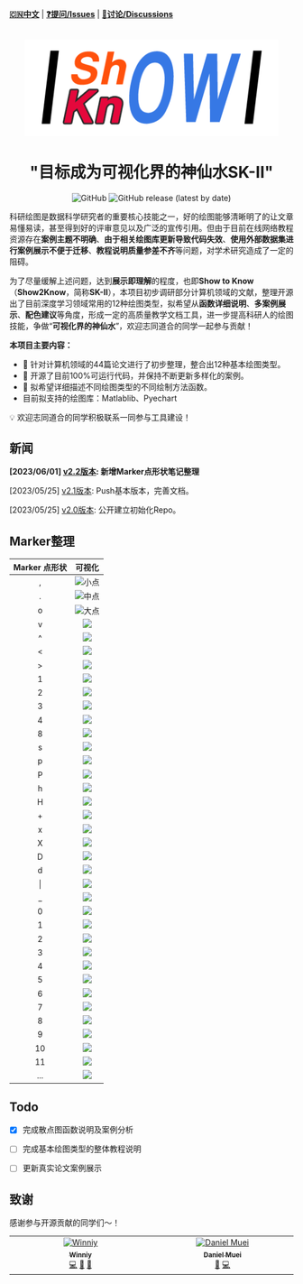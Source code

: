 [**🇨🇳中文**](./README.md) | [**❓提问/Issues**](https://github.com/Winn1y/Show2Know/issues) | [**💬讨论/Discussions**](https://github.com/Winn1y/Show2Know/discussions/1)

<p align="center">
    <br>
    <img src="./pics/logo.png" width="450"/>
    <br>
</p>

# <div align="center"><b><a>"目标成为可视化界的神仙水SK-II"</a></b></div>

<p align="center">
    <img alt="GitHub" src="https://img.shields.io/badge/license-Apache%202.0-blue">
    <img alt="GitHub release (latest by date)" src="https://img.shields.io/badge/Version-2.1-green">
</p>



科研绘图是数据科学研究者的重要核心技能之一，好的绘图能够清晰明了的让文章易懂易读，甚至得到好的评审意见以及广泛的宣传引用。但由于目前在线网络教程资源存在**案例主题不明确**、**由于相关绘图库更新导致代码失效**、**使用外部数据集进行案例展示不便于迁移**、**教程说明质量参差不齐**等问题，对学术研究造成了一定的阻碍。


为了尽量缓解上述问题，达到**展示即理解**的程度，也即**Show to Know**（**Show2Know**，简称**SK-II**），本项目初步调研部分计算机领域的文献，整理开源出了目前深度学习领域常用的12种绘图类型，拟希望从**函数详细说明**、**多案例展示**、**配色建议**等角度，形成一定的高质量教学文档工具，进一步提高科研人的绘图技能，争做“**可视化界的神仙水**”，欢迎志同道合的同学一起参与贡献！

**本项目主要内容：**

- 🚀 针对计算机领域的44篇论文进行了初步整理，整合出12种基本绘图类型。 
- 🚀 开源了目前100%可运行代码，并保持不断更新多样化的案例。
- 🚀 拟希望详细描述不同绘图类型的不同绘制方法函数。
- 目前拟支持的绘图库：Matlablib、Pyechart

💡 欢迎志同道合的同学积极联系一同参与工具建设！

## 新闻

**[2023/06/01] [v2.2版本](https://github.com/Winn1y/Show2Know): 新增Marker点形状笔记整理**

[2023/05/25] [v2.1版本](https://github.com/Winn1y/Show2Know/releases/tag/2.1):  Push基本版本，完善文档。

[2023/05/25] [v2.0版本](https://github.com/Winn1y/Show2Know/releases/tag/2.0): 公开建立初始化Repo。

## Marker整理

| Marker 点形状   |       可视化 |
|:-----:|:----:|
| ,        | ![小点](https://matplotlib.org/stable/_images/m01.png) |
| .        | ![中点](https://matplotlib.org/stable/_images/m00.png) |
| o        | ![大点](https://matplotlib.org/stable/_images/m02.png) |
| v        | ![](https://matplotlib.org/stable/_images/m03.png) |
| ^        | ![](https://matplotlib.org/stable/_images/m04.png) |
| <        | ![](https://matplotlib.org/stable/_images/m05.png) |
| \>        | ![](https://matplotlib.org/stable/_images/m06.png) |
| 1        | ![](https://matplotlib.org/stable/_images/m07.png) |
| 2        | ![](https://matplotlib.org/stable/_images/m08.png) |
| 3        | ![](https://matplotlib.org/stable/_images/m09.png) |
| 4        | ![](https://matplotlib.org/stable/_images/m10.png) |
| 8        | ![](https://matplotlib.org/stable/_images/m11.png) |
| s        | ![](https://matplotlib.org/stable/_images/m12.png) |
| p        | ![](https://matplotlib.org/stable/_images/m13.png) |
| P        | ![](https://matplotlib.org/stable/_images/m23.png) |
| h        | ![](https://matplotlib.org/stable/_images/m15.png) |
| H        | ![](https://matplotlib.org/stable/_images/m16.png) |
| +        | ![](https://matplotlib.org/stable/_images/m17.png) |
| x        | ![](https://matplotlib.org/stable/_images/m18.png) |
| X        | ![](https://matplotlib.org/stable/_images/m24.png) |
| D        | ![](https://matplotlib.org/stable/_images/m19.png) |
| d        | ![](https://matplotlib.org/stable/_images/m20.png) |
| &#124;        | ![](https://matplotlib.org/stable/_images/m21.png) |
| _        | ![](https://matplotlib.org/stable/_images/m22.png) |
| 0        | ![](https://matplotlib.org/stable/_images/m25.png) |
| 1        | ![](https://matplotlib.org/stable/_images/m26.png) |
| 2        | ![](https://matplotlib.org/stable/_images/m27.png) |
| 3        | ![](https://matplotlib.org/stable/_images/m28.png) |
| 4        | ![](https://matplotlib.org/stable/_images/m29.png) |
| 5        | ![](https://matplotlib.org/stable/_images/m30.png) |
| 6        | ![](https://matplotlib.org/stable/_images/m31.png) |
| 7        | ![](https://matplotlib.org/stable/_images/m32.png) |
| 8        | ![](https://matplotlib.org/stable/_images/m33.png) |
| 9        | ![](https://matplotlib.org/stable/_images/m34.png) |
| 10       | ![](https://matplotlib.org/stable/_images/m35.png) |
| 11        | ![](https://matplotlib.org/stable/_images/m36.png) |
| $...$        | ![](https://matplotlib.org/stable/_images/m37.png) |

## Todo

- [X] 完成散点图函数说明及案例分析
- [ ] 完成基本绘图类型的整体教程说明
- [ ] 更新真实论文案例展示


## 致谢

感谢参与开源贡献的同学们～！

<table>
  <tbody>
    <tr>
      <td align="center" valign="top" width="14.28%"><a href="https://github.com/Winn1y"><img src="https://avatars.githubusercontent.com/u/115919287?v=4" width="100px;" alt="Winniy"/><br /><sub><b>Winniy</b></sub></a><br /><a href="https://github.com/Winn1y" title="Code">💻</a> <a href="https://github.com/Winn1y" title="Design">🎨</a> <a href="https://github.com/Winn1y" title="Ideas, Planning, & Feedback">🤔</a></td>
      <td align="center" valign="top" width="14.28%"><a href="https://github.com/Surge-Dan"><img src="https://avatars.githubusercontent.com/u/82951455?v=4" width="100px;" alt="
Daniel Muei"/><br /><sub><b>Daniel Muei</b></sub></a><br /><a href="https://github.com/Surge-Dan" title="Bug reports">🐛</a> <a href="https://github.com/Surge-Dan" title="Code">💻</a></td>
    </tr>

  </tbody>
</table>

